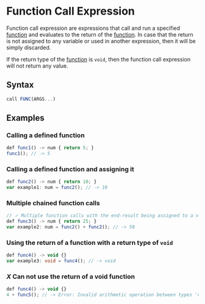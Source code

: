 # Function Call Expression

Function call expression are expressions that call and run a specified [function](../functions.html) and evaluates to
the return of the [function](../functions.html). In case that the return is not assigned to any variable or used in
another expression, then it will be simply discarded.

If the return type of the [function](../functions.html) is `void`, then the function call expression will not return any
value.

## Syntax

```ts
call FUNC(ARGS...)
```

## Examples

### Calling a defined function

```ts
def func1() -> num { return 5; }
func1(); // -> 5
```

### Calling a defined function and assigning it

```ts
def func2() -> num { return 10; }
var example1: num = func2(); // -> 10
```

### Multiple chained function calls

```ts
// ✓ Multiple function calls with the end-result being assigned to a variable
def func3() -> num { return 25; }
var example2: num = func2() + func2(); // -> 50
```

### Using the return of a function with a return type of `void`

```ts
def func4() -> void {}
var example3: void = func4(); // -> void
```

### <em class="red-checkmark">X</em> Can not use the return of a void function

```ts
def func4() -> void {}
4 + func5(); // -> Error: Invalid arithmetic operation between types 'num' and 'void'.
```
